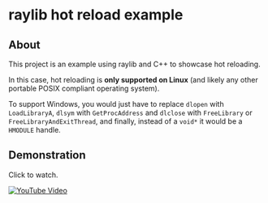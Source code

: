 # raylib hot reload example

## About

This project is an example using raylib and C++ to showcase hot reloading.

In this case, hot reloading is **only supported on Linux** (and likely any other portable POSIX compliant operating system).

To support Windows, you would just have to replace `dlopen` with `LoadLibraryA`, `dlsym` with `GetProcAddress` and `dlclose` with `FreeLibrary` or `FreeLibraryAndExitThread`, and finally, instead of a `void*` it would be a `HMODULE` handle.

## Demonstration

Click to watch.

[![YouTube Video](https://i3.ytimg.com/vi/PaohNqYGpM4/maxresdefault.jpg)](https://www.youtube.com/watch?v=PaohNqYGpM4)
